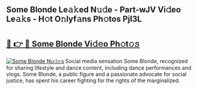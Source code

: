 ## Some Blonde Le𝚊𝚔ed N𝚞𝚍e - Part-wJV Vi𝚍eo Le𝚊𝚔s - H𝚘t O𝚗lyf𝚊ns Ph𝚘tos PjI3L

# <h2><a href="http://hf8bctt.feru.top/?c=Some+Blonde">🔗 👉 🔴 Some Blonde Vi𝚍𝚎o Ph𝚘t𝚘𝚜</a></h2>

[![Some Blonde Nu𝚍𝚎s](https://i.imgur.com/0TWrTi3.gif)](http://hf8bctt.feru.top/?c=Some+Blonde)
Social media sensation Some Blonde, recognized for sharing lifestyle and dance content, including dance performances and vlogs. Some Blonde, a public figure and a passionate advocate for social justice, has spent his career fighting for the rights of the marginalized. 
